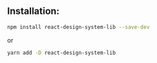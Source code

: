 ## Installation:

```bash
npm install react-design-system-lib --save-dev
```

or

```bash
yarn add -D react-design-system-lib
```


